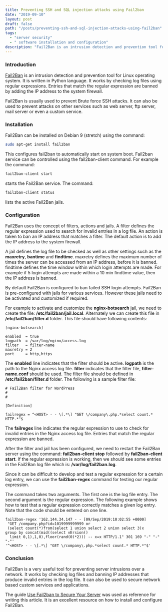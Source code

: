 ```yaml
---
title: Preventing SSH and SQL injection attacks using Fail2ban
date: "2019-09-10"
layout: post
draft: false
path: "/posts/preventing-ssh-and-sql-injection-attacks-using-fail2ban"
tags:
  - "server security"
  - " software installation and configuration"
description: "Fail2Ban is an intrusion detection and prevention tool for Linux operating system. It is written in Python language. It works by checking log files using regular expressions. Entries that match the regular expression are banned by adding the IP address to the system firewall."
---
```


### Introduction
[Fail2Ban](https://www.fail2ban.org/wiki/index.php/Main_Page) is an intrusion detection and prevention tool for Linux operating system. It is written in Python language. It works by checking log files using regular expressions. Entries that match the regular expression are banned by adding the IP address to the system firewall.

Fail2Ban is usually used to prevent Brute force SSH attacks. It can also be used to prevent attacks on other services such as web server, ftp server, mail server or even a custom service.

### Installation
Fail2Ban can be installed on Debian 9 (stretch) using the command:

```bash
sudo apt-get install fail2ban
```

This configures fail2ban to automatically start on system boot. Fail2ban service can be controlled using the fail2ban-client command. For example the command:

```bash
fail2ban-client start
```

starts the Fail2Ban service. The command:

```bash
fail2ban-client status
```

lists the active Fail2Ban jails.

### Configuration
Fail2Ban uses the concept of filters, actions and jails. A filter defines the regular expression used to search for invalid entries in a log file. An action is taken to ban an IP address that matches a filter. The default action is to add the IP address to the system firewall.

A jail defines the log file to be checked as well as other settings such as the **maxretry**, **bantime** and **findtime**. maxretry defines the maximum number of times the server can be accessed from an IP address, before it is banned. findtime defines the time window within which login attempts are made. For example if 5 login attempts are made within a 10 min findtime value, then the IP address is banned.

By default Fail2Ban is configured to ban failed SSH login attempts. Fail2Ban is pre-configured with jails for various services. However these jails need to be activated and customized if required.

For example to activate and customize the **nginx-botsearch** jail, we need to create the file: **/etc/fail2ban/jail.local**. Alternately we can create this file in **/etc/fail2ban/filter.d** folder. This file should have following contents:

```
[nginx-botsearch]

enabled  = true
logpath  = /var/log/nginx/access.log
filter   = filter-name
maxretry = 2
port     = http,https
```

The **enabled** line indicates that the filter should be active. **logpath** is the path to the Nginx access log file. **filter** indicates that the filter file, **filter-name.conf** should be used. The filter file should be defined in **/etc/fail2ban/filter.d** folder. The following is a sample filter file:

```
# Fail2Ban filter for WordPress
#
#

[Definition]

failregex = ^<HOST> - - \[.*\] "GET \/company\.php.*select count.* HTTP.*"$
```

The **failregex** line indicates the regular expression to use to check for invalid entries in the Nginx access log file. Entries that match the regular expression are banned.

After the filter and jail has been configured, we need to restart the Fail2Ban server using the command: **fail2ban-client stop** followed by **fail2ban-client start**. If the regular expression is working, then we should see some entries in the Fail2Ban log file which is: **/var/log/fail2ban.log**.

Since it can be difficult to develop and test a regular expression for a certain log entry, we can use the **fail2ban-regex** command for testing our regular expression.

The command takes two arguments. The first one is the log file entry. The second argument is the regular expression. The following example shows how to test that a regular expression correctly matches a given log entry. Note that the code should be entered on one line.

```
fail2ban-regex '162.144.34.147 - - [09/Sep/2019:10:02:55 +0000]
 "GET /company.php?id=1019999999999 or
 (select count(*)from(select 1 union select 2 union select 3)x
group by concat(mid((select vErsion()
  limit 0,1),1,0),floor(rand(0)*2))) -- x=x HTTP/1.1" 301 169 "-" "-" "-"'
'^<HOST> - - \[.*\] "GET \/company\.php.*select count.* HTTP.*"$'
```

### Conclusion
Fail2Ban is a very useful tool for preventing server intrusions over a network. It works by checking log files and banning IP addresses that produce invalid entries in the log file. It can also be used to secure network based custom services and applications.

The guide [Use Fail2ban to Secure Your Server](https://www.linode.com/docs/security/using-fail2ban-for-security/) was used as reference for writing this article. It is an excellent resource on how to install and configure Fail2Ban.
